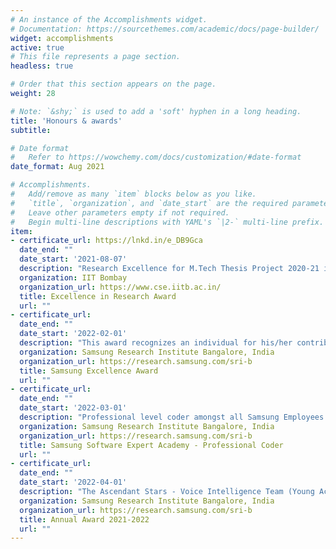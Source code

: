 ```yaml
---
# An instance of the Accomplishments widget.
# Documentation: https://sourcethemes.com/academic/docs/page-builder/
widget: accomplishments
active: true
# This file represents a page section.
headless: true

# Order that this section appears on the page.
weight: 28

# Note: `&shy;` is used to add a 'soft' hyphen in a long heading.
title: 'Honours & awards'
subtitle:

# Date format
#   Refer to https://wowchemy.com/docs/customization/#date-format
date_format: Aug 2021

# Accomplishments.
#   Add/remove as many `item` blocks below as you like.
#   `title`, `organization`, and `date_start` are the required parameters.
#   Leave other parameters empty if not required.
#   Begin multi-line descriptions with YAML's `|2-` multi-line prefix.
item:
- certificate_url: https://lnkd.in/e_DB9Gca
  date_end: ""
  date_start: '2021-08-07'
  description: "Research Excellence for M.Tech Thesis Project 2020-21 is awarded to the graduating student by taking into account both qualitative aspects of the nominations as well as the output (publications, software, and other artifacts produced)."
  organization: IIT Bombay
  organization_url: https://www.cse.iitb.ac.in/
  title: Excellence in Research Award
  url: ""
- certificate_url: 
  date_end: ""
  date_start: '2022-02-01'
  description: "This award recognizes an individual for his/her contribution and excellence in work, extraordinary commitment, leveraging & development of talent, extension of support and achievements beyond functional scope and process improvements."
  organization: Samsung Research Institute Bangalore, India
  organization_url: https://research.samsung.com/sri-b
  title: Samsung Excellence Award
  url: ""
- certificate_url: 
  date_end: ""
  date_start: '2022-03-01'
  description: "Professional level coder amongst all Samsung Employees."
  organization: Samsung Research Institute Bangalore, India
  organization_url: https://research.samsung.com/sri-b
  title: Samsung Software Expert Academy - Professional Coder
  url: ""
- certificate_url: 
  date_end: ""
  date_start: '2022-04-01'
  description: "The Ascendant Stars - Voice Intelligence Team (Young Achiever of the Year Award)"
  organization: Samsung Research Institute Bangalore, India
  organization_url: https://research.samsung.com/sri-b
  title: Annual Award 2021-2022
  url: ""
---
```

